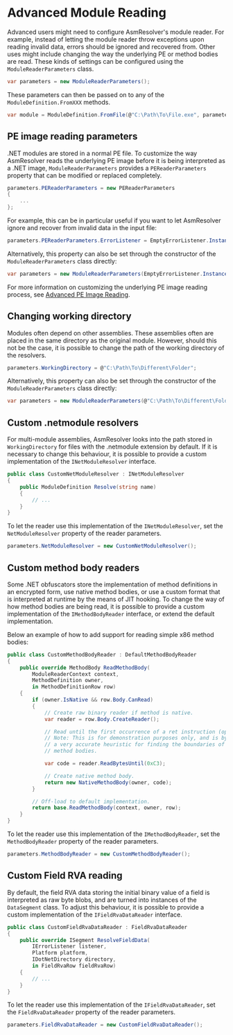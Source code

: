 # Advanced Module Reading

Advanced users might need to configure AsmResolver\'s module reader. For
example, instead of letting the module reader throw exceptions upon
reading invalid data, errors should be ignored and recovered from. Other
uses might include changing the way the underlying PE or method bodies
are read. These kinds of settings can be configured using the
`ModuleReaderParameters` class.

``` csharp
var parameters = new ModuleReaderParameters();
```

These parameters can then be passed on to any of the
`ModuleDefinition.FromXXX` methods.

``` csharp
var module = ModuleDefinition.FromFile(@"C:\Path\To\File.exe", parameters);
```

## PE image reading parameters

.NET modules are stored in a normal PE file. To customize the way
AsmResolver reads the underlying PE image before it is being interpreted
as a .NET image, `ModuleReaderParameters` provides a
`PEReaderParameters` property that can be modified or replaced
completely.

``` csharp
parameters.PEReaderParameters = new PEReaderParameters
{
    ...
};
```

For example, this can be in particular useful if you want to let
AsmResolver ignore and recover from invalid data in the input file:

``` csharp
parameters.PEReaderParameters.ErrorListener = EmptyErrorListener.Instance;
```

Alternatively, this property can also be set through the constructor of
the `ModuleReaderParameters` class directly:

``` csharp
var parameters = new ModuleReaderParameters(EmptyErrorListener.Instance);
```

For more information on customizing the underlying PE image reading
process, see [Advanced PE Image Reading](../peimage/advanced-pe-reading.md).

## Changing working directory

Modules often depend on other assemblies. These assemblies often are
placed in the same directory as the original module. However, should
this not be the case, it is possible to change the path of the working
directory of the resolvers.

``` csharp
parameters.WorkingDirectory = @"C:\Path\To\Different\Folder";
```

Alternatively, this property can also be set through the constructor of
the `ModuleReaderParameters` class directly:

``` csharp
var parameters = new ModuleReaderParameters(@"C:\Path\To\Different\Folder");
```

## Custom .netmodule resolvers

For multi-module assemblies, AsmResolver looks into the path stored in
`WorkingDirectory` for files with the .netmodule extension by default.
If it is necessary to change this behaviour, it is possible to provide a
custom implementation of the `INetModuleResolver` interface.

``` csharp
public class CustomNetModuleResolver : INetModuleResolver
{
    public ModuleDefinition Resolve(string name)
    {
        // ...
    }
}
```

To let the reader use this implementation of the `INetModuleResolver`,
set the `NetModuleResolver` property of the reader parameters.

``` csharp
parameters.NetModuleResolver = new CustomNetModuleResolver();
```

## Custom method body readers

Some .NET obfuscators store the implementation of method definitions in
an encrypted form, use native method bodies, or use a custom format that
is interpreted at runtime by the means of JIT hooking. To change the way
of how method bodies are being read, it is possible to provide a custom
implementation of the `IMethodBodyReader` interface, or extend the
default implementation.

Below an example of how to add support for reading simple x86 method
bodies:

``` csharp
public class CustomMethodBodyReader : DefaultMethodBodyReader
{
    public override MethodBody ReadMethodBody(
        ModuleReaderContext context,
        MethodDefinition owner,
        in MethodDefinitionRow row)
    {
        if (owner.IsNative && row.Body.CanRead)
        {
            // Create raw binary reader if method is native.
            var reader = row.Body.CreateReader();

            // Read until the first occurrence of a ret instruction (opcode 0xC3).
            // Note: This is for demonstration purposes only, and is by no means
            // a very accurate heuristic for finding the boundaries of native
            // method bodies.

            var code = reader.ReadBytesUntil(0xC3);

            // Create native method body.
            return new NativeMethodBody(owner, code);
        }

        // Off-load to default implementation.
        return base.ReadMethodBody(context, owner, row);
    }
}
```

To let the reader use this implementation of the `IMethodBodyReader`,
set the `MethodBodyReader` property of the reader parameters.

``` csharp
parameters.MethodBodyReader = new CustomMethodBodyReader();
```

## Custom Field RVA reading

By default, the field RVA data storing the initial binary value of a
field is interpreted as raw byte blobs, and are turned into instances of
the `DataSegment` class. To adjust this behaviour, it is possible to
provide a custom implementation of the `IFieldRvaDataReader` interface.

``` csharp
public class CustomFieldRvaDataReader : FieldRvaDataReader
{
    public override ISegment ResolveFieldData(
        IErrorListener listener,
        Platform platform,
        IDotNetDirectory directory,
        in FieldRvaRow fieldRvaRow)
    {
        // ...
    }
}
```

To let the reader use this implementation of the `IFieldRvaDataReader`,
set the `FieldRvaDataReader` property of the reader parameters.

``` csharp
parameters.FieldRvaDataReader = new CustomFieldRvaDataReader();
```
